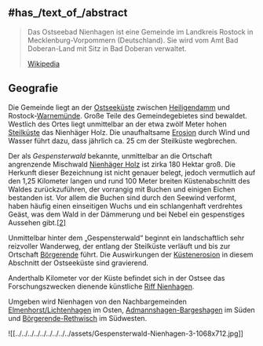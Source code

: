 ## #has_/text_of_/abstract 

> Das Ostseebad Nienhagen ist eine Gemeinde im Landkreis Rostock in Mecklenburg-Vorpommern (Deutschland). Sie wird vom Amt Bad Doberan-Land mit Sitz in Bad Doberan verwaltet.
>
> [Wikipedia](https://de.wikipedia.org/wiki/Nienhagen%20(Landkreis%20Rostock))

## Geografie

Die Gemeinde liegt an der [Ostseeküste](https://de.wikipedia.org/wiki/Ostsee "Ostsee") zwischen [Heiligendamm](https://de.wikipedia.org/wiki/Heiligendamm) und Rostock-[Warnemünde](https://de.wikipedia.org/wiki/Warnem%C3%BCnde "Warnemünde"). Große Teile des Gemeindegebietes sind bewaldet. Westlich des Ortes liegt unmittelbar an der etwa zwölf Meter hohen [Steilküste](https://de.wikipedia.org/wiki/Steilk%C3%BCste "Steilküste") das Nienhäger Holz. Die unaufhaltsame [Erosion](https://de.wikipedia.org/wiki/Erosion_(Geologie)#Abrasion_(marine_Erosion) "Erosion (Geologie)") durch Wind und Wasser führt dazu, dass jährlich ca. 25 cm der Steilküste wegbrechen.

Der als _Gespensterwald_ bekannte, unmittelbar an die Ortschaft angrenzende Mischwald [Nienhäger Holz](https://de.wikipedia.org/w/index.php?title=Nienh%C3%A4ger_Holz&action=edit&redlink=1 "Nienhäger Holz (Seite nicht vorhanden)") ist zirka 180 Hektar groß. Die Herkunft dieser Bezeichnung ist nicht genauer belegt, jedoch vermutlich auf den 1,25 Kilometer langen und rund 100 Meter breiten Küstenabschnitt des Waldes zurückzuführen, der vorrangig mit Buchen und einigen Eichen bestanden ist. Vor allem die Buchen sind durch den Seewind verformt, haben häufig einen einseitigen Wuchs und ein schlangenhaft verdrehtes Geäst, was dem Wald in der Dämmerung und bei Nebel ein gespenstiges Aussehen gibt.[[2]](https://de.wikipedia.org/wiki/Nienhagen_%28Landkreis_Rostock%29#cite_note-2)

Unmittelbar hinter dem „Gespensterwald“ beginnt ein landschaftlich sehr reizvoller Wanderweg, der entlang der Steilküste verläuft und bis zur Ortschaft [Börgerende](https://de.wikipedia.org/wiki/B%C3%B6rgerende "Börgerende") führt. Die Auswirkungen der [Küstenerosion](https://de.wikipedia.org/wiki/K%C3%BCstenerosion "Küstenerosion") in diesem Abschnitt der Ostseeküste sind gravierend.

Anderthalb Kilometer vor der Küste befindet sich in der Ostsee das Forschungszwecken dienende künstliche [Riff Nienhagen](https://de.wikipedia.org/wiki/Riff_Nienhagen "Riff Nienhagen").

Umgeben wird Nienhagen von den Nachbargemeinden [Elmenhorst/Lichtenhagen](https://de.wikipedia.org/wiki/Elmenhorst/Lichtenhagen "Elmenhorst/Lichtenhagen") im Osten, [Admannshagen-Bargeshagen](https://de.wikipedia.org/wiki/Admannshagen-Bargeshagen "Admannshagen-Bargeshagen") im Süden und [Börgerende-Rethwisch](https://de.wikipedia.org/wiki/B%C3%B6rgerende-Rethwisch "Börgerende-Rethwisch") im Südwesten.

![[../../../../../../../../../assets/Gespensterwald-Nienhagen-3-1068x712.jpg]]